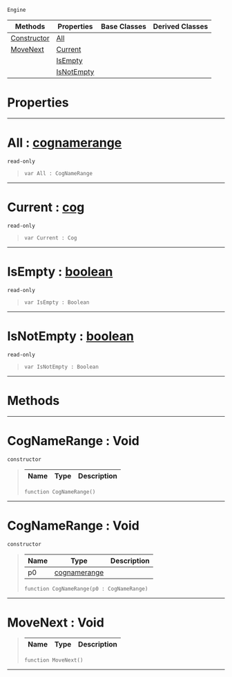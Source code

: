  `Engine`

|Methods|Properties|Base Classes|Derived Classes|
|---|---|---|---|
|[ Constructor](https://github.com/ZilchEngine/ZilchDocs/blob/master/code_reference/class_reference/cognamerange.markdown#cognamerange-void)|[ All](https://github.com/ZilchEngine/ZilchDocs/blob/master/code_reference/class_reference/cognamerange.markdown#all-zero-engine-document)| | |
|[ MoveNext](https://github.com/ZilchEngine/ZilchDocs/blob/master/code_reference/class_reference/cognamerange.markdown#movenext-void)|[ Current](https://github.com/ZilchEngine/ZilchDocs/blob/master/code_reference/class_reference/cognamerange.markdown#current-zero-engine-docu)| | |
| |[ IsEmpty](https://github.com/ZilchEngine/ZilchDocs/blob/master/code_reference/class_reference/cognamerange.markdown#isempty-zero-engine-docu)| | |
| |[ IsNotEmpty](https://github.com/ZilchEngine/ZilchDocs/blob/master/code_reference/class_reference/cognamerange.markdown#isnotempty-zero-engine-d)| | |


 #  Properties


---  
 #  All : [cognamerange](https://github.com/ZilchEngine/ZilchDocs/blob/master/code_reference/class_reference/cognamerange.markdown)

 `read-only`

> 
> ``` lang=cpp, name=Nada
> var All : CogNameRange


---  
 #  Current : [cog](https://github.com/ZilchEngine/ZilchDocs/blob/master/code_reference/class_reference/cog.markdown)

 `read-only`

> 
> ``` lang=cpp, name=Nada
> var Current : Cog


---  
 #  IsEmpty : [boolean](https://github.com/ZilchEngine/ZilchDocs/blob/master/code_reference/nada_base_types/boolean.markdown)

 `read-only`

> 
> ``` lang=cpp, name=Nada
> var IsEmpty : Boolean


---  
 #  IsNotEmpty : [boolean](https://github.com/ZilchEngine/ZilchDocs/blob/master/code_reference/nada_base_types/boolean.markdown)

 `read-only`

> 
> ``` lang=cpp, name=Nada
> var IsNotEmpty : Boolean


---  
 #  Methods


---  
 #  CogNameRange : Void

 `constructor`

> 
> |Name|Type|Description|
> |---|---|---|
> ``` lang=cpp, name=Nada
> function CogNameRange()
> ``` 


---  
 #  CogNameRange : Void

 `constructor`

> 
> |Name|Type|Description|
> |---|---|---|
> |p0|[cognamerange](https://github.com/ZilchEngine/ZilchDocs/blob/master/code_reference/class_reference/cognamerange.markdown)| |
> ``` lang=cpp, name=Nada
> function CogNameRange(p0 : CogNameRange)
> ``` 


---  
 #  MoveNext : Void

> 
> |Name|Type|Description|
> |---|---|---|
> ``` lang=cpp, name=Nada
> function MoveNext()
> ``` 


---  
 

 
